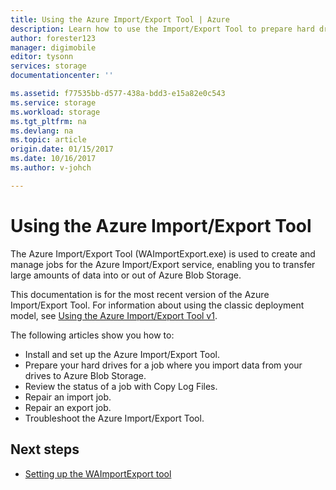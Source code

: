 ```yaml
---
title: Using the Azure Import/Export Tool | Azure
description: Learn how to use the Import/Export Tool to prepare hard drives for an import job, repair an import job, or repair an export job.
author: forester123
manager: digimobile
editor: tysonn
services: storage
documentationcenter: ''

ms.assetid: f77535bb-d577-438a-bdd3-e15a82e0c543
ms.service: storage
ms.workload: storage 
ms.tgt_pltfrm: na
ms.devlang: na
ms.topic: article
origin.date: 01/15/2017
ms.date: 10/16/2017
ms.author: v-johch

---
```


# Using the Azure Import/Export Tool 

The Azure Import/Export Tool (WAImportExport.exe) is used to create and manage jobs for the Azure Import/Export service, enabling you to transfer large amounts of data into or out of Azure Blob Storage.

This documentation is for the most recent version of the Azure Import/Export Tool. For information about using the classic deployment model, see [Using the Azure Import/Export Tool v1](storage-import-export-tool-how-to-v1.md).

The following articles show you how to:  

- Install and set up the Azure Import/Export Tool.
- Prepare your hard drives for a job where you import data from your drives to Azure Blob Storage.
- Review the status of a job with Copy Log Files. 
- Repair an import job. 
- Repair an export job. 
- Troubleshoot the Azure Import/Export Tool. 

## Next steps

* [Setting up the WAImportExport tool](storage-import-export-tool-setup.md)
<!--Update_Description: wording update-->